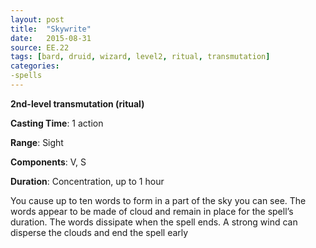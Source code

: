 ```yaml
---
layout: post
title:  "Skywrite"
date:   2015-08-31
source: EE.22
tags: [bard, druid, wizard, level2, ritual, transmutation]
categories:
-spells
---
```


**2nd-level transmutation (ritual)**

**Casting Time**: 1 action

**Range**: Sight

**Components**: V, S

**Duration**: Concentration, up to 1 hour

You cause up to ten words to form in a part of the sky you can see. The words appear to be made of cloud and remain in place for the spell’s duration. The words dissipate when the spell ends. A strong wind can disperse the clouds and end the spell early
